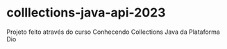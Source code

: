 # colllections-java-api-2023
Projeto feito através do curso Conhecendo Collections Java da Plataforma Dio
